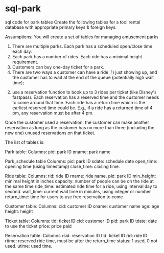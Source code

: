 # sql-park
sql code for park tables 
Create the following tables for a tool rental database with appropriate primary keys & foreign keys.

Assumptions: You will create a set of tables for managing amusement parks
1.	There are multiple parks. Each park has a scheduled open/close time each day. 
2.	Each park has a number of rides. Each ride has a minimal height requirement. 
3.	Customers can buy one-day ticket for a park. 
4.	There are two ways a customer can have a ride: 1) just showing up, and the customer has to wait at the end of the queue (potentially high wait time); 
2) use a reservation function to book up to 3 rides per ticket (like Disney's fastpass). Each reservation has a reserved time and the customer needs to come around that time. Each ride has a return time which is the earliest reserved time could be. E.g., if a ride has a returned time of 4 pm, any reservation must be after 4 pm. 

Once the customer used a reservation, the customer can make another reservation as long as the customer has no more than three (including the new one) unused reservations on that ticket. 
   
The list of tables is:

Park table:
Columns:
pid: park ID 
pname: park name 
 

Park_schedule table
Columns:
pid: park ID 
sdate: schedule date 
open_time: opening time (using timestamp)
close_time: closing time. 

Ride table: 
Columns:
rid: ride ID 
rname: ride name.
pid: park ID 
min_height: minimal height in inches 
capacity: number of people can be on the ride at the same time 
ride_time: estimated ride time for a ride, using interval day to second. 
wait_time: current wait time in minutes, using integer or number 
return_time: time for users to use free reservation to come  


Customer table:
Columns: 
cid: customer ID 
cname: customer name 
age: age 
height: height 

Ticket table: 
Columns:
tid: ticket ID 
cid: customer ID
pid: park ID 
tdate: date to use the ticket 
price: price paid 

Reservation table:
Columns
rsid: reservation ID 
tid: ticket ID 
rid: ride ID 
rtime: reserved ride time, must be after the return_time 
status: 1 used, 0 not used. 
utime: used time.

